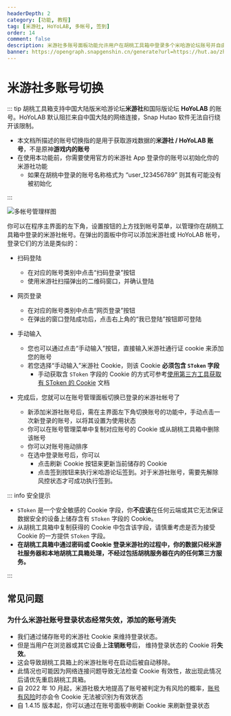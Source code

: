 ```yaml
---
headerDepth: 2
category: [功能, 教程]
tag: [米游社, HoYoLAB, 多帐号, 签到]
order: 14
comment: false
description: 米游社多账号面板功能允许用户在胡桃工具箱中登录多个米哈游论坛账号并自由切换，以实现在工具箱内以不同账号使用各种功能的目的。
banner: https://opengraph.snapgenshin.cn/generate?url=https://hut.ao/zh/features/mhy-account-switch.html
---
```


# 米游社多账号切换

::: tip
胡桃工具箱支持中国大陆版米哈游论坛**米游社**和国际版论坛 **HoYoLAB** 的账号。HoYoLAB 默认阻拦来自中国大陆的网络连接，Snap Hutao 软件无法自行绕开该限制。

- 本文档所描述的账号切换指的是用于获取游戏数据的**米游社 / HoYoLAB 账号**，不是原神**游戏内的账号**
- 在使用本功能前，你需要使用官方的米游社 App 登录你的账号以初始化你的米游社功能
  - 如果在胡桃中登录的账号名称格式为 “user_123456789” 则其有可能没有被初始化

:::

![多帐号管理样图](https://img.alicdn.com/imgextra/i4/1797064093/O1CN01ZhnkRl1g6e0tz18y9_!!1797064093.png.png_.webp)

你可以在程序主界面的左下角，设置按钮的上方找到帐号菜单，以管理你在胡桃工具箱中登录的米游社帐号。在弹出的面板中你可以添加米游社或 HoYoLAB 帐号，登录它们的方法是类似的：

- 扫码登陆
  - 在对应的账号类别中点击“扫码登录”按钮
  - 使用米游社扫描弹出的二维码窗口，并确认登陆
- 网页登录
  - 在对应的账号类别中点击“网页登录”按钮
  - 在弹出的窗口登陆成功后，点击右上角的“我已登陆”按钮即可登陆
- 手动输入
  - 您也可以通过点击“手动输入”按钮，直接输入米游社通行证 cookie 来添加您的账号
  - 若您选择“手动输入”米游社 Cookie，则该 Cookie **必须包含 `SToken` 字段**
    - 手动获取含 `SToken` 字段的 Cookie 的方式可参考[使用第三方工具获取有 SToken 的 Cookie](../advanced/get-stoken-cookie-from-the-third-party.md) 文档

- 完成后，您就可以在账号管理面板切换已登录的米游社帐号了
  - 新添加米游社账号后，需在主界面左下角切换账号的功能中，手动点击一次新登录的账号，以将其设置为使用状态
  - 你可以在账号管理菜单中复制对应账号的 Cookie 或从胡桃工具箱中删除该帐号
  - 你可以对账号拖动排序
  - 在选中登录账号后，你可以
    - 点击刷新 Cookie 按钮来更新当前储存的 Cookie
    - 点击签到按钮来执行米哈游论坛签到。对于米游社账号，需要先解除风控状态才可成功执行签到。

::: info 安全提示

- `SToken` 是一个安全敏感的 Cookie 字段，你**不应该**在任何云端或其它无法保证数据安全的设备上储存含有 `SToken` 字段的 Cookie。
- 从胡桃工具箱中复制获得的 Cookie 中包含该字段，请慎重考虑是否为接受 Cookie 的一方提供 `SToken` 字段。
- **在胡桃工具箱中通过密码或 Cookie 登录米游社的过程中，你的数据只经米游社服务器和本地胡桃工具箱处理，不经过包括胡桃服务器在内的任何第三方服务。**

:::

## 常见问题

### 为什么米游社账号登录状态经常失效，添加的账号消失

- 我们通过储存账号的米游社 Cookie 来维持登录状态。
- 但是当用户在浏览器或其它设备上**注销账号**后， 维持登录状态的 Cookie 将**失效**。
- 这会导致胡桃工具箱上的米游社账号在启动后被自动移除。
- 此情况也可能因为网络连接问题导致无法检查 Cookie 有效性，故出现此情况后请优先重启胡桃工具箱。
- 自 2022 年 10 月起，米游社极大地提高了账号被判定为有风险的概率，[账号有风险](../advanced/exceptions.md#状态1034-验证失败)时亦会令 Cookie 无法被识别为有效状态
- 自 1.4.15 版本起，你可以通过在账号面板中刷新 Cookie 来刷新登录状态
